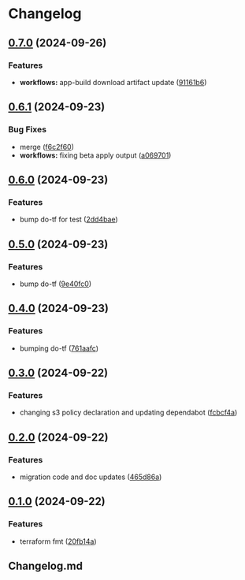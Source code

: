 # Changelog

## [0.7.0](https://github.com/jamcatbiz/weordl/compare/v0.6.1...v0.7.0) (2024-09-26)


### Features

* **workflows:** app-build download artifact update ([91161b6](https://github.com/jamcatbiz/weordl/commit/91161b64167c7415601a06c6cf982c640d2d8348))

## [0.6.1](https://github.com/jamcatbiz/weordl/compare/v0.6.0...v0.6.1) (2024-09-23)


### Bug Fixes

* merge ([f6c2f60](https://github.com/jamcatbiz/weordl/commit/f6c2f605f5904ca0adfa81b6ab082a92894ce7a9))
* **workflows:** fixing beta apply output ([a069701](https://github.com/jamcatbiz/weordl/commit/a069701117f22e300c5d950ffcd0cfd0abc3a5db))

## [0.6.0](https://github.com/jamcatbiz/weordl/compare/v0.5.0...v0.6.0) (2024-09-23)


### Features

* bump do-tf for test ([2dd4bae](https://github.com/jamcatbiz/weordl/commit/2dd4baee3ceef65a129cde009590e9f95dfa1926))

## [0.5.0](https://github.com/jamcatbiz/weordl/compare/v0.4.0...v0.5.0) (2024-09-23)


### Features

* bump do-tf ([9e40fc0](https://github.com/jamcatbiz/weordl/commit/9e40fc03495c4dcc5f8c273555ff776e49f362ad))

## [0.4.0](https://github.com/jamcatbiz/weordl/compare/v0.3.0...v0.4.0) (2024-09-23)


### Features

* bumping do-tf ([761aafc](https://github.com/jamcatbiz/weordl/commit/761aafc7b524d03e7593f39d166c5c923499c9ba))

## [0.3.0](https://github.com/jamcatbiz/weordl/compare/v0.2.0...v0.3.0) (2024-09-22)


### Features

* changing s3 policy declaration and updating dependabot ([fcbcf4a](https://github.com/jamcatbiz/weordl/commit/fcbcf4a018091f31cebd77c961663048128b9831))

## [0.2.0](https://github.com/jamcatbiz/weordl/compare/v0.1.0...v0.2.0) (2024-09-22)


### Features

* migration code and doc updates ([465d86a](https://github.com/jamcatbiz/weordl/commit/465d86a57be856e5734960d4a3a0d0bab1b4490f))

## [0.1.0](https://github.com/jamcatbiz/weordl/compare/v0.0.10...v0.1.0) (2024-09-22)


### Features

* terraform fmt ([20fb14a](https://github.com/jamcatbiz/weordl/commit/20fb14a11747248fe7d83231ae21cf8e969eae45))

## Changelog.md
